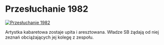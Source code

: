 Przesłuchanie 1982 
=============
[![Przesłuchanie 1982 ](http://vidos.pl/images/player.gif)](http://vidos.pl/przesluchanie-1982)

 Artystka kabaretowa zostaje upita i aresztowana. Władze SB żądają od niej zeznań obciążających jej kolegę z zespołu.

